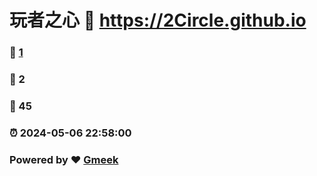 # 玩者之心 :link: https://2Circle.github.io 
### :page_facing_up: [1](https://2Circle.github.io/tag.html) 
### :speech_balloon: 2 
### :hibiscus: 45 
### :alarm_clock: 2024-05-06 22:58:00 
### Powered by :heart: [Gmeek](https://github.com/Meekdai/Gmeek)
